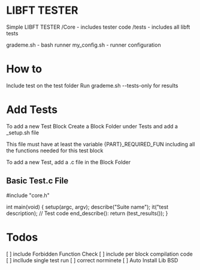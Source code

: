 # LIBFT TESTER

Simple LIBFT TESTER
/Core - includes tester code
/tests - includes all libft tests

grademe.sh - bash runner
my_config.sh - runner configuration

# How to
Include test on the test folder
Run grademe.sh --tests-only for results

# Add Tests

To add a new Test Block Create a Block Folder under Tests
and add a _setup.sh file

This file must have at least the variable
{PART}_REQUIRED_FUN including all the functions needed for this test block

To add a new Test, add a .c file in the Block Folder

## Basic Test.c File

#include "core.h"

int main(void)
{
	setup(argc, argv);
	describe("Suite name");
		it("test description);
		// Test code
	end_describe():
	return (test_results());
}


# Todos
[ ] include Forbidden Function Check
[ ] include per block compilation code
[ ] incllude single test run
[ ] correct norminete
[ ] Auto Install Lib BSD

